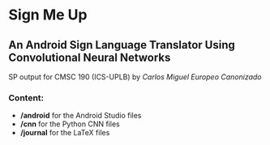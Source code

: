 # Sign Me Up

## An Android Sign Language Translator Using Convolutional Neural Networks

SP output for CMSC 190 (ICS-UPLB) by *Carlos Miguel Europeo Canonizado*

### Content:

* **/android** for the Android Studio files
* **/cnn** for the Python CNN files
* **/journal** for the LaTeX files